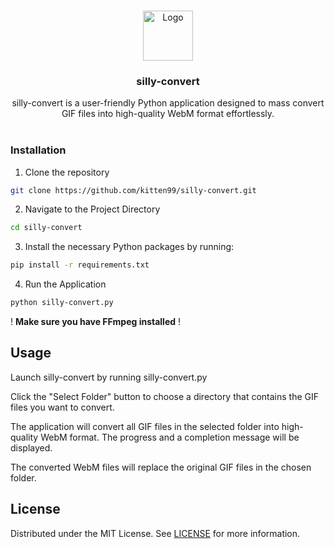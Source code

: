 <br/>
<p align="center">
  <a href="https://github.com/kitten99/silly-convert">
    <img src="https://i.imgur.com/ANMowZ9.png" alt="Logo" width="80" height="80">
  </a>

  <h3 align="center">silly-convert</h3> 
 
  <p align="center">
    silly-convert is a user-friendly Python application designed to mass convert GIF files into high-quality WebM format effortlessly.
    <br/>
    <br/>
  </p>
</p>

### Installation

1. Clone the repository

```sh
git clone https://github.com/kitten99/silly-convert.git
```

2. Navigate to the Project Directory

```sh
cd silly-convert
```

3. Install the necessary Python packages by running:

```sh
pip install -r requirements.txt
```

4. Run the Application

```sh
python silly-convert.py
```
! **Make sure you have FFmpeg installed** !

## Usage

Launch silly-convert by running silly-convert.py

Click the "Select Folder" button to choose a directory that contains the GIF files you want to convert.

The application will convert all GIF files in the selected folder into high-quality WebM format. The progress and a completion message will be displayed.

The converted WebM files will replace the original GIF files in the chosen folder.

## License

Distributed under the MIT License. See [LICENSE](https://github.com/kitten99/silly-convert/blob/main/LICENSE) for more information.
